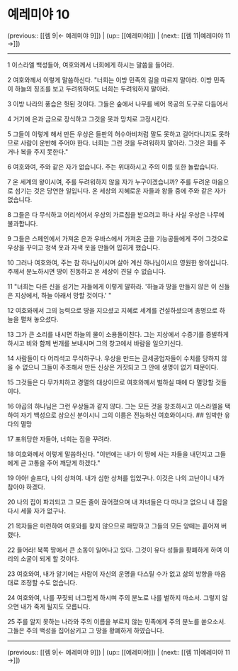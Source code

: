 # 예레미야 10

(previous:: [[렘 9|← 예레미야 9]]) | (up:: [[예레미야]]) | (next:: [[렘 11|예레미야 11 →]])

***




1 
이스라엘 백성들아, 여호와께서 너희에게 하시는 말씀을 들어라. 



2 
여호와께서 이렇게 말씀하신다. "너희는 이방 민족의 길을 따르지 말아라. 이방 민족이 하늘의 징조를 보고 두려워하여도 너희는 두려워하지 말아라. 



3 
이방 나라의 풍습은 헛된 것이다. 그들은 숲에서 나무를 베어 목공의 도구로 다듬어서 



4 
거기에 은과 금으로 장식하고 그것을 못과 망치로 고정시킨다. 



5 
그들이 이렇게 해서 만든 우상은 들판의 허수아비처럼 말도 못하고 걸어다니지도 못하므로 사람이 운반해 주어야 한다. 너희는 그런 것을 두려워하지 말아라. 그것은 화를 주거나 복을 주지 못한다." 



6 
여호와여, 주와 같은 자가 없습니다. 주는 위대하시고 주의 이름 또한 놀랍습니다. 



7 
온 세계의 왕이시여, 주를 두려워하지 않을 자가 누구이겠습니까? 주를 두려운 마음으로 섬기는 것은 당연한 일입니다. 온 세상의 지혜로운 자들과 왕들 중에 주와 같은 자가 없습니다. 



8 
그들은 다 무식하고 어리석어서 우상의 가르침을 받으려고 하나 사실 우상은 나무에 불과합니다. 



9 
그들은 스페인에서 가져온 은과 우바스에서 가져온 금을 기능공들에게 주어 그것으로 우상을 꾸미고 청색 옷과 자색 옷을 만들어 입히게 했습니다. 



10 
그러나 여호와여, 주는 참 하나님이시며 살아 계신 하나님이시요 영원한 왕이십니다. 주께서 분노하시면 땅이 진동하고 온 세상이 견딜 수 없습니다. 



11 
"너희는 다른 신을 섬기는 자들에게 이렇게 말하라. '하늘과 땅을 만들지 않은 이 신들은 지상에서, 하늘 아래서 망할 것이다.' " 



12 
여호와께서 그의 능력으로 땅을 지으셨고 지혜로 세계를 건설하셨으며 총명으로 하늘을 펼쳐 놓으셨다. 



13 
그가 큰 소리를 내시면 하늘의 물이 소용돌이친다. 그는 지상에서 수증기를 증발하게 하시고 비와 함께 번개를 보내시며 그의 창고에서 바람을 일으키신다. 



14 
사람들이 다 어리석고 무식하구나. 우상을 만드는 금세공업자들이 수치를 당하지 않을 수 없으니 그들이 주조해서 만든 신상은 거짓되고 그 안에 생명이 없기 때문이다. 



15 
그것들은 다 무가치하고 경멸의 대상이므로 여호와께서 벌하실 때에 다 멸망할 것들이다. 



16 
야곱의 하나님은 그런 우상들과 같지 않다. 그는 모든 것을 창조하시고 이스라엘을 택하여 자기 백성으로 삼으신 분이시니 그의 이름은 전능하신 여호와이시다. ## 임박한 유다의 멸망 



17 
포위당한 자들아, 너희는 짐을 꾸려라. 



18 
여호와께서 이렇게 말씀하신다. "이번에는 내가 이 땅에 사는 자들을 내던지고 그들에게 큰 고통을 주어 깨닫게 하겠다." 



19 
아아! 슬프다, 나의 상처여. 내가 심한 상처를 입었구나. 이것은 나의 고난이니 내가 참아야 하겠다. 



20 
나의 집이 파괴되고 그 모든 줄이 끊어졌으며 내 자녀들은 다 떠나고 없으니 내 집을 다시 세울 자가 없구나. 



21 
목자들은 미련하여 여호와를 찾지 않으므로 패망하고 그들의 모든 양떼는 흩어져 버렸다. 



22 
들어라! 북쪽 땅에서 큰 소동이 일어나고 있다. 그것이 유다 성들을 황폐하게 하여 이리의 소굴이 되게 할 것이다. 



23 
여호와여, 내가 알기에는 사람이 자신의 운명을 다스릴 수가 없고 삶의 방향을 마음대로 조정할 수도 없습니다. 



24 
여호와여, 나를 꾸짖되 너그럽게 하시며 주의 분노로 나를 벌하지 마소서. 그렇지 않으면 내가 죽게 될지도 모릅니다. 



25 
주를 알지 못하는 나라와 주의 이름을 부르지 않는 민족에게 주의 분노를 쏟으소서. 그들은 주의 백성을 집어삼키고 그 땅을 황폐하게 하였습니다.

***

(previous:: [[렘 9|← 예레미야 9]]) | (up:: [[예레미야]]) | (next:: [[렘 11|예레미야 11 →]])
